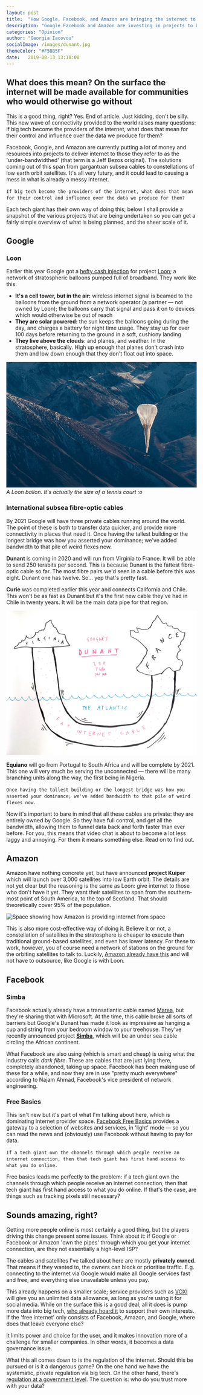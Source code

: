 ```yaml
---
layout: post
title:  "How Google, Facebook, and Amazon are bringing the internet to the rest of the world"
description: "Google Facebook and Amazon are investing in projects to bring internet to underprivileged communities globally. Loon, Project Kuiper and Simba"
categories: "Opinion"
author: "Georgia Iacovou"
socialImage: /images/dunant.jpg
themeColor: "#F5BB5F"
date:   2019-08-13 13:18:00
---
```


## What does this mean? On the surface the internet will be made available for communities who would otherwise go without

This is a good thing, right? Yes. End of article. Just kidding, don't be silly. This new wave of connectivity provided to the world raises many questions: if big tech become the providers of the internet, what does that mean for their control and influence over the data we produce for them?

Facebook, Google, and Amazon are currently putting a lot of money and resources into projects to deliver internet to those they refer to as the 'under-bandwidthed' (that term is a Jeff Bezos original). The solutions coming out of this span from gargantuan subsea cables to constellations of low earth orbit satellites. It's all very futury, and it could lead to causing a mess in what is already a messy internet.

`If big tech become the providers of the internet, what does that mean for their control and influence over the data we produce for them?`

Each tech giant has their own way of doing this; below I shall provide a snapshot of the various projects that are being undertaken so you can get a fairly simple overview of what is being planned, and the sheer scale of it.

## Google

### Loon

Earlier this year Google got a [hefty cash injection](https://www.bloomberg.com/news/articles/2019-04-25/softbank-unit-invests-125-million-in-alphabet-s-loon-balloons) for project [Loon](https://loon.com/); a network of stratospheric balloons pumped full of broadband. They work like this:

- **It's a cell tower, but in the air:** wireless internet signal is beamed to the balloons from the ground from a network operator (a partner — not owned by Loon); the balloons carry that signal and pass it on to devices which would otherwise be out of reach
- **They are solar powered:** the sun keeps the balloons going during the day, and charges a battery for night time usage. They stay up for over 100 days before returning to the ground in a soft, cushiony landing
- **They live above the clouds**: and planes, and weather. In the stratosphere, basically. High up enough that planes don't crash into them and low down enough that they don't float out into space.

![Photo of a Loon balloon](/images/loon.jpg)
*A Loon ballon. It's actually the size of a tennis court :o*

### International subsea fibre-optic cables

By 2021 Google will have three private cables running around the world. The point of these is both to transfer data quicker, and provide more connectivity in places that need it. Once having the tallest building or the longest bridge was how you asserted your dominance; we've added bandwidth to that pile of weird flexes now.

**Dunant** is coming in 2020 and will run from Virginia to France. It will be able to send 250 terabits per second. This is because Dunant is the fattest fibre-optic cable so far. The most fibre pairs we'd seen in a cable before this was eight. Dunant one has twelve. So... yep that's pretty fast. 

**Curie** was completed earlier this year and connects California and Chile. This won't be as fast as Dunant but it's the first new cable they've had in Chile in twenty years. It will be the main data pipe for that region.

![Illustration of Google Dunant connected between Virginia and France](/images/dunant.jpg)

**Equiano** will go from Portugal to South Africa and will be complete by 2021. This one will very much be serving the unconnected — there will be many branching units along the way, the first being in Nigeria. 

`Once having the tallest building or the longest bridge was how you asserted your dominance; we've added bandwidth to that pile of weird flexes now.`

Now it's important to bare in mind that all these cables are private: they are entirely owned by Google. So they have full control, and get all the bandwidth, allowing them to funnel data back and forth faster than ever before. For you, this means that video chat is about to become a lot less laggy and annoying. For them it means something else. Read on to find out.

## Amazon

Amazon have nothing concrete yet, but have announced **project Kuiper** which will launch over 3,000 satellites into low Earth orbit. The details are not yet clear but the reasoning is the same as Loon: give internet to those who don't have it yet. They want their satellites to span from the southern-most point of South America, to the top of Scotland. That should theoretically cover 95% of the population.

![Space showing how Amazon is providing internet from space](/images/kuiper.jpg)

This is also more cost-effective way of doing it. Believe it or not, a constellation of satellites in the stratosphere is cheaper to execute than traditional ground-based satellites, and even has lower latency. For these to work, however, you of course need a network of stations on the ground for the orbiting satellites to talk to. Luckily, [Amazon already have this](https://aws.amazon.com/ground-station/) and will not have to outsource, like Google is with Loon.

## Facebook

### Simba

Facebook actually already have a transatlantic cable named [Marea](https://www.wired.com/2016/05/facebook-microsoft-laying-giant-cable-across-atlantic/), but they're sharing that with Microsoft. At the time, this cable broke all sorts of barriers but Google's Dunant has made it look as impressive as hanging a cup and string from your bedroom window to your treehouse. They've recently announced project **[Simba](https://www.wsj.com/articles/facebook-looks-to-build-underwater-ring-around-africa-11554649200)**, which will be an under sea cable circling the African continent. 

What Facebook are also using (which is smart and cheap) is using what the industry calls *dark fibre*. These are cables that are just lying there, completely abandoned, taking up space. Facebook has been making use of these for a while, and now they are in use "pretty much everywhere" according to Najam Ahmad, Facebook's vice president of network engineering.

### Free Basics

This isn't new but it's part of what I'm talking about here, which is dominating internet provider space. [Facebook Free Basics](https://connectivity.fb.com/free-basics/) provides a gateway to a selection of websites and services, in 'light' mode — so you can read the news and (obviously) use Facebook without having to pay for data.

`If a tech giant own the channels through which people receive an internet connection, then that tech giant has first hand access to what you do online.`

Free basics leads me perfectly to the problem: if a tech giant own the channels through which people receive an internet connection, then that tech giant has first hand access to what you do online. If that's the case, are things such as tracking pixels still necessary?

## Sounds amazing, right?

Getting more people online is most certainly a good thing, but the players driving this change present some issues. Think about it: if Google or Facebook or Amazon 'own the pipes' through which you get your internet connection, are they not essentially a high-level ISP?

The cables and satellites I've talked about here are mostly **privately owned.** That means if they wanted to, the owners can block or prioritise traffic. E.g. connecting to the internet via Google would make all Google services fast and free, and everything else unavailable unless you pay. 

This already happens on a smaller scale; service providers such as [VOXI](https://www.voxi.co.uk/) will give you an unlimited data allowance, as long as you're using it for social media. While on the surface this is a good deal, all it does is pump more data into big tech, [who already hoard it](https://blog.metomic.io/main/2019/05/09/black-holes.html) to support their own interests. If the 'free internet' only consists of Facebook, Amazon, and Google, where does that leave everyone else?

It limits power and choice for the user, and it makes innovation more of a challenge for smaller companies. In other words, it becomes a data governance issue.

What this all comes down to is the regulation of the internet. Should this be pursued or is it a dangerous game? On the one hand we have the systematic, private regulation via big tech. On the other hand, there's [regulation at a government level](https://www.nytimes.com/2018/06/11/technology/net-neutrality-repeal.html). The question is: who do you trust more with your data?